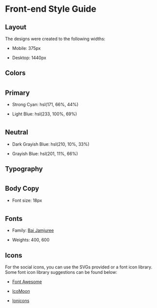 # Front-end Style Guide



## Layout


The designs were created to the following widths:


- Mobile: 375px

- Desktop: 1440px


## Colors

#
## Primary


- Strong Cyan: hsl(171, 66%, 44%)

- Light Blue: hsl(233, 100%, 69%)

#
## Neutral


- Dark Grayish Blue: hsl(210, 10%, 33%)

- Grayish Blue: hsl(201, 11%, 66%)



## Typography

#
## Body Copy


- Font size: 18px

#
## Fonts


- Family: [Bai Jamjuree](https://fonts.google.com/specimen/Bai+Jamjuree)

- Weights: 400, 600



## Icons


For the social icons, you can use the SVGs provided or a font icon library. Some font icon library suggestions can be found below:


- [Font Awesome](https://fontawesome.com)

- [IcoMoon](https://icomoon.io)

- [Ionicons](https://ionicons.com)